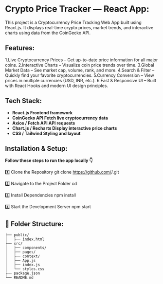 # **Crypto Price Tracker — React App:**
This project is a Cryptocurrency Price Tracking Web App built using React.js.
It displays real-time crypto prices, market trends, and interactive charts using data from the CoinGecko API.

## **Features:**
1.Live Cryptocurrency Prices – Get up-to-date price information for all major coins.
2.Interactive Charts – Visualize coin price trends over time.
3.Global Market Data – See market cap, volume, rank, and more.
4.Search & Filter – Quickly find your favorite cryptocurrencies.
5.Currency Conversion – View prices in multiple currencies (USD, INR, etc.).
6.Fast & Responsive UI – Built with React Hooks and modern UI design principles.

## **Tech Stack:**
- **React.js	Frontend framework**
- **CoinGecko API	Fetch live cryptocurrency data**
- **Axios / Fetch API	API requests**
- **Chart.js / Recharts	Display interactive price charts**
- **CSS / Tailwind	Styling and layout**

## **Installation & Setup:**
**Follow these steps to run the app locally 👇**

1️⃣ Clone the Repository
   git clone https://github.com/<your-username>/<your-repo-name>.git

2️⃣ Navigate to the Project Folder
   cd <your-repo-name>

3️⃣ Install Dependencies
    npm install

4️⃣ Start the Development Server
   npm start

## **📁 Folder Structure:**
```crypto-tracker/
├── public/
│   ├── index.html
├── src/
│   ├── components/
│   ├── pages/
│   ├── context/
│   ├── App.js
│   ├── index.js
│   └── styles.css
├── package.json
└── README.md
```
